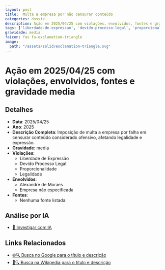 ```yaml
---
layout: post
title:  Multa a empresa por não censurar conteúdo
categories: dossie
description: Ação em 2025/04/25 com violações, envolvidos, fontes e gravidade media
tags: ['liberdade-de-expressao', 'devido-processo-legal', 'proporcionalidade', 'legalidade', 'alexandre-de-moraes', 'empresa-nao-especificada', 'gravidade-media']
gravidade: media
faicon: fas fa-exclamation-triangle
image:
  path: "/assets/solid/exclamation-triangle.svg"
---
```


# Ação em 2025/04/25 com violações, envolvidos, fontes e gravidade media

## Detalhes
- **Data**: 2025/04/25
- **Ano**: 2025
- **Descrição Completa**: Imposição de multa a empresa por falha em censurar conteúdo considerado ofensivo, afetando legalidade e expressão.
- **Gravidade**: media <i class="fas fa-exclamation-triangle fa-2x"></i>
- **Violações**:
  - Liberdade de Expressão
  - Devido Processo Legal
  - Proporcionalidade
  - Legalidade
- **Envolvidos**:
  - Alexandre de Moraes
  - Empresa não especificada
- **Fontes**:
  - Nenhuma fonte listada

## Análise por IA
- [🤖 Investigar com IA](https://www.perplexity.ai/search?q=%22Alexandre%20de%20Moraes%22%20Multa%20a%20empresa%20por%20n%C3%A3o%20censurar%20conte%C3%BAdo%20Imposi%C3%A7%C3%A3o%20de%20multa%20a%20empresa%20por%20falha%20em%20censurar%20conte%C3%BAdo%20considerado%20ofensivo%2C%20afetando%20legalidade%20e%20express%C3%A3o.%20Liberdade%20de%20Express%C3%A3o%20Devido%20Processo%20Legal%20Proporcionalidade%20Legalidade%202025%20gravidade%20media)

## Links Relacionados
- [🌐🔍 Busca no Google para o título e descrição](https://www.google.com/search?q=%22Alexandre%20de%20Moraes%22%20Multa%20a%20empresa%20por%20n%C3%A3o%20censurar%20conte%C3%BAdo%20Imposi%C3%A7%C3%A3o%20de%20multa%20a%20empresa%20por%20falha%20em%20censurar%20conte%C3%BAdo%20considerado%20ofensivo%2C%20afetando%20legalidade%20e%20express%C3%A3o.%20Liberdade%20de%20Express%C3%A3o%20Devido%20Processo%20Legal%20Proporcionalidade%20Legalidade%202025%20gravidade%20media)
- [📖🔍 Busca na Wikipedia para o título e descrição](https://pt.wikipedia.org/w/index.php?search=%22Alexandre%20de%20Moraes%22%20Multa%20a%20empresa%20por%20n%C3%A3o%20censurar%20conte%C3%BAdo%20Imposi%C3%A7%C3%A3o%20de%20multa%20a%20empresa%20por%20falha%20em%20censurar%20conte%C3%BAdo%20considerado%20ofensivo%2C%20afetando%20legalidade%20e%20express%C3%A3o.%20Liberdade%20de%20Express%C3%A3o%20Devido%20Processo%20Legal%20Proporcionalidade%20Legalidade%202025%20gravidade%20media)

